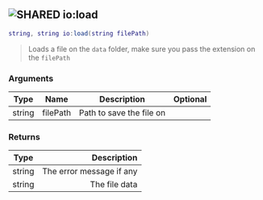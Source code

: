 ## ![](images/shared.png "SHARED") io:load

```lua
string, string io:load(string filePath)
```

> Loads a file on the `data` folder, make sure you pass the extension on the `filePath`

### Arguments

| Type   | Name     | Description              | Optional |
| ------ | -------- | ------------------------ | -------: |
| string | filePath | Path to save the file on |          |

### Returns

| Type   |              Description |
| ------ | -----------------------: |
| string | The error message if any |
| string |            The file data |
